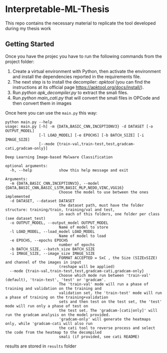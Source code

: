 # Interpretable-ML-Thesis
This repo contains the necessary material to replicate the tool developed during my thesis work

## Getting Started

Once you have the projec you have to run the following commands from the project folder:

1. Create a virtual environment with Python, then activate the environment and install the dependencies reported in the requirements file.
2. The next step is to install the decompiler: *apktool* (you can find the instructions at its official page https://apktool.org/docs/install/).
3. Run *python apk_decompiler.py* to extract the smali files.
4. Run *python main\_cati.py* that will convert the smali files in OPCode and then convert them in images

Once here you can use the `main.py` this way:
```
python main.py --help
usage: main.py [-h] -m {DATA,BASIC_CNN,INCEPTIONV3} -d DATASET [-o OUTPUT_MODEL] 
               [-l LOAD_MODEL] [-e EPOCHS] [-b BATCH_SIZE] [-i IMAGE_SIZE] 
               [--mode {train-val,train-test,test,gradcam-cati,gradcam-only}]

Deep Learning Image-based Malware Classification

optional arguments:
  -h, --help            show this help message and exit

Arguments:
  -m {DATA,BASIC_CNN,INCEPTIONV3}, --model {DATA,BASIC_CNN,BASIC_LSTM,BASIC_MLP,NEDO,VINC,VGG16}
                        Choose the model to use between the ones implemented
  -d DATASET, --dataset DATASET
                        the dataset path, must have the folder structure: training/train, training/val and test,
                        in each of this folders, one folder per class (see dataset_test)
  -o OUTPUT_MODEL, --output_model OUTPUT_MODEL
                        Name of model to store
  -l LOAD_MODEL, --load_model LOAD_MODEL
                        Name of model to load
  -e EPOCHS, --epochs EPOCHS
                        number of epochs
  -b BATCH_SIZE, --batch_size BATCH_SIZE
  -i IMAGE_SIZE, --image_size IMAGE_SIZE
                        FORMAT ACCEPTED = SxC , the Size (SIZExSIZE) and channel of the images in input 
                        (reshape will be applied)
  --mode {train-val,train-test,test,gradcam-cati,gradcam-only}
                        Choose which mode run between 'train-val' (default), 'train-test', 'test' or 'gradcam'. 
                        The 'train-val' mode will run a phase of training and validation on the training and 
                        validation set, the 'train-test' mode will run a phase of training on the training+validation 
                        sets and then test on the test set, the 'test' mode will run only a phase of test on 
                        the test set. The 'gradcam-[cati|only]' will run the gradcam analysis on the model provided. 
                        'gradcam-only' will generate the heatmaps only, while 'gradcam-cati will also run 
                        the cati tool to reverse process and select the code from the heatmap to the decompiled 
                        smali (if provided, see cati README)

```
results are stored in `results` folder

